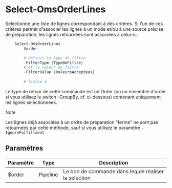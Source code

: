 # Select-OmsOrderLines

Selectionne une liste de lignes correspondant à des critères. Si l'un de ces critères permet d'associer les lignes à un mode et/ou à une source précise de préparation, les lignes retournées sont associées à celui-ci.

```powershell
    Select-OmsOrderLines
        $order

        # définit le type de filtre
        -FilterType {TypeDeFiltre}
        # et la valeur du filtre
        -FilterValue {ValeursAcceptees}
        
        # limite à 
```

Le type de retour de cette commande est un Order (ou un ensemble d'order si vous utilisez le switch -GroupBy, cf. ci-dessous) contenant uniquement les lignes selectionnées.

> [!NOTE]
> Les lignes déjà associées à un ordre de préparation "ferme" ne sont pas retournées par cette méthode, sauf si vous utilisez le paramètre `-IgnoreFulfillment`

## Paramètres

|Paramètre|Type|Description|
|---|---|---|
|$order|Pipeline|Le bon de commande dans lequel réaliser la sélection|
